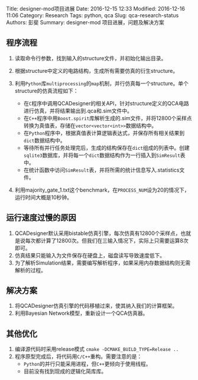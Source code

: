 Title: designer-mod项目进展
Date: 2016-12-15 12:33
Modified: 2016-12-16 11:06
Category: Research
Tags: python, qca
Slug: qca-research-status
Authors: 彭斐
Summary: designer-mod 项目进展，问题及解决方案

## 程序流程 ##
1. 读取命令行参数，找到输入的structure文件，并初始化输出目录。
2. 根据structure中定义的电路结构，生成所有需要仿真的衍生structure。
3. 利用`Python`库`multiprocessing`的`map`机制，并行仿真每一个structure。单个structure的仿真流程如下：
	- 在`C`程序中调用QCADesigner的相关API，针对structure定义的QCA电路进行仿真，并将结果输出到.qca和.sim文件中。
	- 在`C++`程序中用`Boost.spirit`库解析生成的.sim文件，并将12800个采样点转换为真值表，存储在`vector<vector<int>>`数据结构中。
	- 在`Python`程序中，根据真值表计算逻辑表达式，并保存所有相关结果到`dict`数据结构中。
	- 等待所有并行任务处理完后，生成的结构保存在`dict`组成的列表中。创建`sqlite3`数据库，并将每一个`dict`数据结构作为一行插入到`SimResult`表中。
	- 在统计函数中访问`SimResult`表，并将所需的统计信息写入.statistics文件。

1. 利用majority_gate_1.txt这个benchmark，在`PROCESS_NUM`设为20的情况下，运行时间大概是10秒钟。


## 运行速度过慢的原因  ##

1. QCADesigner默认采用bistable仿真引擎，每次仿真有12800个采样点，也就是说每次都计算了12800次。但我们在三输入情况下，实际上只需要运算8次即可。
2. 仿真结果只能输入为文件保存在硬盘上，磁盘读写导致速度低下。
3. 为了解析Simulation结果，需要编写解析程序，如果采用内存数据结构则无需解析的过程。

## 解决方案 ##

1. 将QCADesigner仿真引擎的代码移植过来，使其纳入我们的计算框架。
2. 利用Bayesian Network模型，重新设计一个QCA仿真器。

## 其他优化 ##
1. 编译源代码时采用release模式
`cmake -DCMAKE_BUILD_TYPE=Release ..`
1. 程序原型完成后，将代码用`C/C++`重构。需要注意的是：
	- `Python`的并行只能采用进程，但`C++`更倾向于使用线程。
	- 目前没有找到现成的逻辑化简库库。